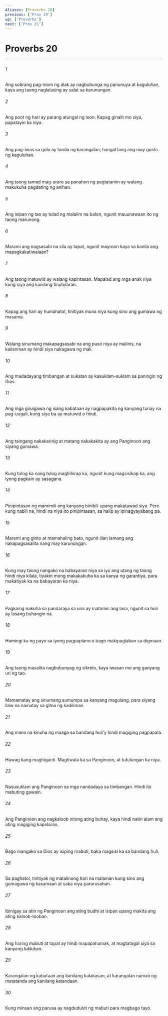 ```yaml
---
Aliases: [Proverbs 20]
previous: ['Prov 19']
up: ['Proverbs']
next: ['Prov 21']
---
```

# Proverbs 20

***

###### 1
Ang sobrang pag-inom ng alak ay nagbubunga ng panunuya at kaguluhan, kaya ang taong naglalasing ay salat sa karunungan. 

###### 2
Ang poot ng hari ay parang atungal ng leon. Kapag ginalit mo siya, papatayin ka niya. 

###### 3
Ang pag-iwas sa gulo ay tanda ng karangalan; hangal lang ang may gusto ng kaguluhan. 

###### 4
Ang taong tamad mag-araro sa panahon ng pagtatanim ay walang makukuha pagdating ng anihan. 

###### 5
Ang isipan ng tao ay tulad ng malalim na balon, ngunit mauunawaan ito ng taong marunong. 

###### 6
Marami ang nagsasabi na sila ay tapat, ngunit mayroon kaya sa kanila ang mapagkakatiwalaan? 

###### 7
Ang taong matuwid ay walang kapintasan. Mapalad ang mga anak niya kung siya ang kanilang tinutularan. 

###### 8
Kapag ang hari ay humahatol, tinitiyak muna niya kung sino ang gumawa ng masama. 

###### 9
Walang sinumang makapagsasabi na ang puso niya ay malinis, na kailanman ay hindi siya nakagawa ng mali. 

###### 10
Ang madadayang timbangan at sukatan ay kasuklam-suklam sa paningin ng Dios. 

###### 11
Ang mga ginagawa ng isang kabataan ay nagpapakita ng kanyang tunay na pag-uugali, kung siya ba ay matuwid o hindi. 

###### 12
Ang taingang nakakarinig at matang nakakakita ay ang Panginoon ang siyang gumawa. 

###### 13
Kung tulog ka nang tulog maghihirap ka, ngunit kung magsisikap ka, ang iyong pagkain ay sasagana. 

###### 14
Pinipintasan ng mamimili ang kanyang binibili upang makatawad siya. Pero kung nabili na, hindi na niya ito pinipintasan, sa halip ay ipinagyayabang pa. 

###### 15
Marami ang ginto at mamahaling bato, ngunit iilan lamang ang nakapagsasalita nang may karunungan. 

###### 16
Kung may taong nangako na babayaran niya sa iyo ang utang ng taong hindi niya kilala, tiyakin mong makakakuha ka sa kanya ng garantiya, para makatiyak ka na babayaran ka niya. 

###### 17
Pagkaing nakuha sa pandaraya sa una ay matamis ang lasa, ngunit sa huli ay lasang buhangin na. 

###### 18
Humingi ka ng payo sa iyong pagpaplano o bago makipaglaban sa digmaan. 

###### 19
Ang taong masalita nagbubunyag ng sikreto, kaya iwasan mo ang ganyang uri ng tao. 

###### 20
Mamamatay ang sinumang sumumpa sa kanyang magulang, para siyang ilaw na namatay sa gitna ng kadiliman. 

###### 21
Ang mana na kinuha ng maaga sa bandang huliʼy hindi magiging pagpapala. 

###### 22
Huwag kang maghiganti. Magtiwala ka sa Panginoon, at tutulungan ka niya. 

###### 23
Nasusuklam ang Panginoon sa mga nandadaya sa timbangan. Hindi ito mabuting gawain. 

###### 24
Ang Panginoon ang nagkaloob nitong ating buhay, kaya hindi natin alam ang ating magiging kapalaran. 

###### 25
Bago mangako sa Dios ay isiping mabuti, baka magsisi ka sa bandang huli. 

###### 26
Sa paghatol, tinitiyak ng matalinong hari na malaman kung sino ang gumagawa ng kasamaan at saka niya parurusahan. 

###### 27
Ibinigay sa atin ng Panginoon ang ating budhi at isipan upang makita ang ating kaloob-looban. 

###### 28
Ang haring mabuti at tapat ay hindi mapapahamak, at magtatagal siya sa kanyang luklukan. 

###### 29
Karangalan ng kabataan ang kanilang kalakasan, at karangalan naman ng matatanda ang kanilang katandaan. 

###### 30
Kung minsan ang parusa ay nagdudulot ng mabuti para magbago tayo.
